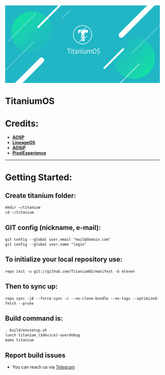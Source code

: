 ![TitaniumOS](https://github.com/Titanium-OS/manifest/raw/ten/TitaniumOS-banner.png)

# TitaniumOS #

Credits:
=======
 * [**AOSP**](https://android.googlesource.com)
 * [**LineageOS**](https://github.com/LineageOS)
 * [**AOSiP**](https://github.com/AOSiP)
 * [**PixelExperience**](https://github.com/PixelExperience)

-----------------------------------------------------------------------------
Getting Started:
================

Create titanium folder:
----------------------

    mkdir ~/titanium
    cd ~/titanium
    

GIT config (nickname, e-mail):
-----------------------------

    git config --global user.email "mail@domain.com"
    git config --global user.name "login"
    

To initialize your local repository use:
---------------------------------------

    repo init -u git://github.com/TitaniumOS/manifest -b eleven
    

Then to sync up:
----------------

    repo sync -j8 --force-sync -c --no-clone-bundle --no-tags --optimized-fetch --prune

Build command is:
----------------
    . build/envsetup.sh
    lunch titanium_($device)-userdebug
    make titanium

## Report build issues
- You can reach us via [Telegram](https://t.me/TitaniumOS_Chat)

